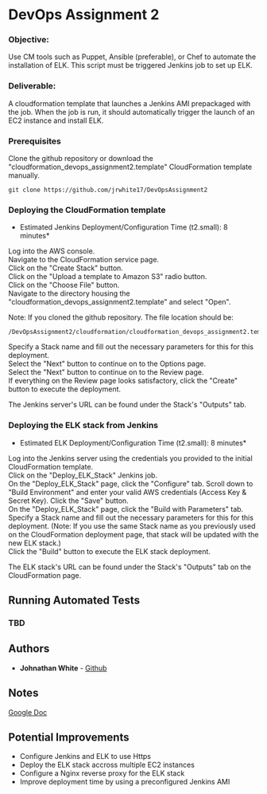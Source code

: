 # DevOps Assignment 2

### Objective:
Use CM tools such as Puppet, Ansible (preferable), or Chef to automate the installation of ELK. This script must be triggered Jenkins job to set up ELK.
 
### Deliverable:
A cloudformation template that launches a Jenkins AMI prepackaged with the job. When the job is run, it should automatically trigger the launch of an EC2 instance and install ELK.

### Prerequisites

Clone the github repository or download the "cloudformation_devops_assignment2.template" CloudFormation template manually.

```
git clone https://github.com/jrwhite17/DevOpsAssignment2
```

### Deploying the CloudFormation template
* Estimated Jenkins Deployment/Configuration Time (t2.small): 8 minutes*

Log into the AWS console.  
Navigate to the CloudFormation service page.  
Click on the "Create Stack" button.  
Click on the "Upload a template to Amazon S3" radio button.  
Click on the "Choose File" button.  
Navigate to the directory housing the "cloudformation_devops_assignment2.template" and select "Open".

Note: If you cloned the github repository. The file location should be:
```
/DevOpsAssignment2/cloudformation/cloudformation_devops_assignment2.template
```

Specify a Stack name and fill out the necessary parameters for this for this deployment.  
Select the "Next" button to continue on to the Options page.  
Select the "Next" button to continue on to the Review page.  
If everything on the Review page looks satisfactory, click the "Create" button to execute the deployment.

The Jenkins server's URL can be found under the Stack's "Outputs" tab.

### Deploying the ELK stack from Jenkins
* Estimated ELK Deployment/Configuration Time (t2.small): 8 minutes*

Log into the Jenkins server using the credentials you provided to the initial CloudFormation template.  
Click on the "Deploy_ELK_Stack" Jenkins job.  
On the "Deploy_ELK_Stack" page, click the "Configure" tab.
Scroll down to "Build Environment" and enter your valid AWS credentials (Access Key & Secret Key).
Click the "Save" button.  
On the "Deploy_ELK_Stack" page, click the "Build with Parameters" tab.
Specify a Stack name and fill out the necessary parameters for this for this deployment. (Note: If you use the same Stack name as you previously used on the CloudFormation deployment page, that stack will be updated with the new ELK stack.)  
Click the "Build" button to execute the ELK stack deployment.

The ELK stack's URL can be found under the Stack's "Outputs" tab on the CloudFormation page.


## Running Automated Tests

### TBD

## Authors

* **Johnathan White** - [Github](https://github.com/jrwhite17)

## Notes
[Google Doc](https://docs.google.com/document/d/1o1o_rkduFHuvIolAd8G8mSbP2x8Q9r0qlCpKwVkSWFo/edit?usp=sharing)

## Potential Improvements

* Configure Jenkins and ELK to use Https
* Deploy the ELK stack accross multiple EC2 instances
* Configure a Nginx reverse proxy for the ELK stack
* Improve deployment time by using a preconfigured Jenkins AMI

